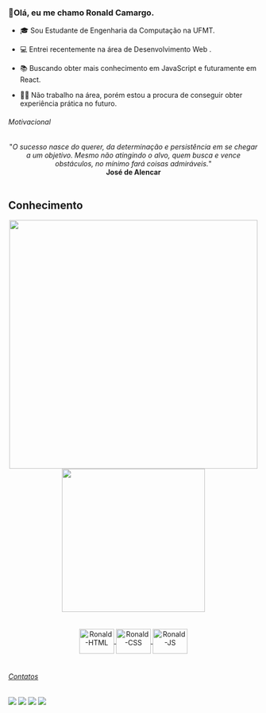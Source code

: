 ### 👋Olá, eu me chamo Ronald Camargo. 
- 🎓 Sou Estudante de Engenharia da Computação na UFMT. 

- 💻 Entrei recentemente na área de Desenvolvimento Web . 

- 📚 Buscando obter mais conhecimento em JavaScript e futuramente em React.

- 👨‍💻 Não trabalho na área, porém estou a procura de conseguir obter experiência prática no futuro.


<h6> Motivacional </h6>
<div align="center">
   "<i>O sucesso nasce do querer, da determinação e persistência em se chegar a um objetivo. Mesmo não atingindo o alvo, quem busca e vence obstáculos, no mínimo fará coisas admiráveis.</i>"<br>
   <b>José de Alencar</b>

</div>

<br>
<h2>Conhecimento</h2>
<div align="center">
  <a href="https://https://github.com/Ronald-Ca">
  <img width="500px" src="https://github-readme-stats.vercel.app/api?username=Ronald-Ca&show_icons=true&theme=radical">
  <img width="288px" src="https://github-readme-stats.vercel.app/api/top-langs/?username=Ronald-Ca&theme=radical&show_icons=true">
</div><br>
  
<div align="center"><br>
   <img align="center" alt="Ronald-HTML" height="50" width="70" src="https://cdn.jsdelivr.net/gh/devicons/devicon/icons/html5/html5-original.svg">
   <img align="center" alt="Ronald-CSS" height="50" width="70" src="https://cdn.jsdelivr.net/gh/devicons/devicon/icons/css3/css3-original.svg">
   <img align="center" alt="Ronald-JS" height="50" width="70" src="https://cdn.jsdelivr.net/gh/devicons/devicon/icons/javascript/javascript-original.svg">
</div><br>

  
  <h6> Contatos </h6>
<div> 
  <a href="https://api.whatsapp.com/send?phone=5566984043892&text=Ol%C3%A1%20sou%20Ronald%20Camargo%2C%20iniciante%20em%20Front%20End!" target="_blank"><img src="https://img.shields.io/badge/WhatsApp-25D366?style=for-the-badge&logo=whatsapp&logoColor=white"></a>
  <a href="https://instagram.com/ronald_camargo_?igshid=YmMyMTA2M2Y=" target="_blank"><img src="https://img.shields.io/badge/-Instagram-%23E4405F?style=for-the-badge&logo=instagram&logoColor=white" target="_blank"></a>
  <a href = "mailto:ronaldcamargodev@gmail.com"><img src="https://img.shields.io/badge/-Gmail-%23333?style=for-the-badge&logo=gmail&logoColor=white" target="_blank"></a>
  <a href="https://www.linkedin.com/in/ronald-camargo-04b942238/" target="_blank"><img src="https://img.shields.io/badge/-LinkedIn-%230077B5?style=for-the-badge&logo=linkedin&logoColor=white" target="_blank"></a>
</div>

